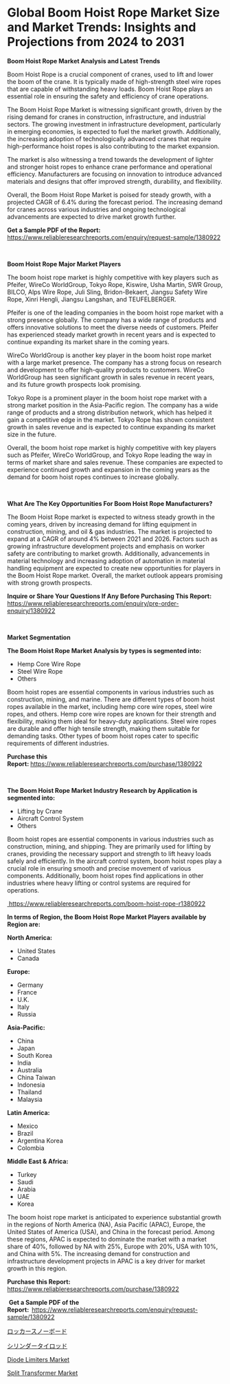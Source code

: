 <p><h1>Global Boom Hoist Rope Market Size and Market Trends: Insights and Projections from 2024 to 2031</h1></p><p><strong>Boom Hoist Rope Market Analysis and Latest Trends</strong></p>
<p><p>Boom Hoist Rope is a crucial component of cranes, used to lift and lower the boom of the crane. It is typically made of high-strength steel wire ropes that are capable of withstanding heavy loads. Boom Hoist Rope plays an essential role in ensuring the safety and efficiency of crane operations.</p><p>The Boom Hoist Rope Market is witnessing significant growth, driven by the rising demand for cranes in construction, infrastructure, and industrial sectors. The growing investment in infrastructure development, particularly in emerging economies, is expected to fuel the market growth. Additionally, the increasing adoption of technologically advanced cranes that require high-performance hoist ropes is also contributing to the market expansion.</p><p>The market is also witnessing a trend towards the development of lighter and stronger hoist ropes to enhance crane performance and operational efficiency. Manufacturers are focusing on innovation to introduce advanced materials and designs that offer improved strength, durability, and flexibility.</p><p>Overall, the Boom Hoist Rope Market is poised for steady growth, with a projected CAGR of 6.4% during the forecast period. The increasing demand for cranes across various industries and ongoing technological advancements are expected to drive market growth further.</p></p>
<p><strong>Get a Sample PDF of the Report:&nbsp;</strong> <a href="https://www.reliableresearchreports.com/enquiry/request-sample/1380922">https://www.reliableresearchreports.com/enquiry/request-sample/1380922</a></p>
<p>&nbsp;</p>
<p><strong>Boom Hoist Rope Major Market Players</strong></p>
<p><p>The boom hoist rope market is highly competitive with key players such as Pfeifer, WireCo WorldGroup, Tokyo Rope, Kiswire, Usha Martin, SWR Group, BILCO, Alps Wire Rope, Juli Sling, Bridon-Bekaert, Jiangsu Safety Wire Rope, Xinri Hengli, Jiangsu Langshan, and TEUFELBERGER.</p><p>Pfeifer is one of the leading companies in the boom hoist rope market with a strong presence globally. The company has a wide range of products and offers innovative solutions to meet the diverse needs of customers. Pfeifer has experienced steady market growth in recent years and is expected to continue expanding its market share in the coming years.</p><p>WireCo WorldGroup is another key player in the boom hoist rope market with a large market presence. The company has a strong focus on research and development to offer high-quality products to customers. WireCo WorldGroup has seen significant growth in sales revenue in recent years, and its future growth prospects look promising.</p><p>Tokyo Rope is a prominent player in the boom hoist rope market with a strong market position in the Asia-Pacific region. The company has a wide range of products and a strong distribution network, which has helped it gain a competitive edge in the market. Tokyo Rope has shown consistent growth in sales revenue and is expected to continue expanding its market size in the future.</p><p>Overall, the boom hoist rope market is highly competitive with key players such as Pfeifer, WireCo WorldGroup, and Tokyo Rope leading the way in terms of market share and sales revenue. These companies are expected to experience continued growth and expansion in the coming years as the demand for boom hoist ropes continues to increase globally.</p></p>
<p>&nbsp;</p>
<p><strong>What Are The Key Opportunities For Boom Hoist Rope Manufacturers?</strong></p>
<p><p>The Boom Hoist Rope market is expected to witness steady growth in the coming years, driven by increasing demand for lifting equipment in construction, mining, and oil & gas industries. The market is projected to expand at a CAGR of around 4% between 2021 and 2026. Factors such as growing infrastructure development projects and emphasis on worker safety are contributing to market growth. Additionally, advancements in material technology and increasing adoption of automation in material handling equipment are expected to create new opportunities for players in the Boom Hoist Rope market. Overall, the market outlook appears promising with strong growth prospects.</p></p>
<p><strong>Inquire or Share Your Questions If Any Before Purchasing This Report:</strong> <a href="https://www.reliableresearchreports.com/enquiry/pre-order-enquiry/1380922">https://www.reliableresearchreports.com/enquiry/pre-order-enquiry/1380922</a></p>
<p>&nbsp;</p>
<p><strong>Market Segmentation</strong></p>
<p><strong>The Boom Hoist Rope Market Analysis by types is segmented into:</strong></p>
<p><ul><li>Hemp Core Wire Rope</li><li>Steel Wire Rope</li><li>Others</li></ul></p>
<p><p>Boom hoist ropes are essential components in various industries such as construction, mining, and marine. There are different types of boom hoist ropes available in the market, including hemp core wire ropes, steel wire ropes, and others. Hemp core wire ropes are known for their strength and flexibility, making them ideal for heavy-duty applications. Steel wire ropes are durable and offer high tensile strength, making them suitable for demanding tasks. Other types of boom hoist ropes cater to specific requirements of different industries.</p></p>
<p><strong>Purchase this Report:&nbsp;</strong><a href="https://www.reliableresearchreports.com/purchase/1380922">https://www.reliableresearchreports.com/purchase/1380922</a></p>
<p>&nbsp;</p>
<p><strong>The Boom Hoist Rope Market Industry Research by Application is segmented into:</strong></p>
<p><ul><li>Lifting by Crane</li><li>Aircraft Control System</li><li>Others</li></ul></p>
<p><p>Boom hoist ropes are essential components in various industries such as construction, mining, and shipping. They are primarily used for lifting by cranes, providing the necessary support and strength to lift heavy loads safely and efficiently. In the aircraft control system, boom hoist ropes play a crucial role in ensuring smooth and precise movement of various components. Additionally, boom hoist ropes find applications in other industries where heavy lifting or control systems are required for operations.</p></p>
<p><a href="https://www.reliableresearchreports.com/boom-hoist-rope-r1380922">&nbsp;https://www.reliableresearchreports.com/boom-hoist-rope-r1380922</a></p>
<p><strong>In terms of Region, the Boom Hoist Rope Market Players available by Region are:</strong></p>
<p>
    <p> <strong> North America: </strong>
        <ul>
            <li>United States</li>
            <li>Canada</li>
        </ul>
        </p> 
    <p> <strong> Europe: </strong>
        <ul>
            <li>Germany</li>
            <li>France</li>
            <li>U.K.</li>
            <li>Italy</li>
            <li>Russia</li>
        </ul>
        </p> 
    <p> <strong> Asia-Pacific: </strong>
        <ul>
            <li>China</li>
            <li>Japan</li>
            <li>South Korea</li>
            <li>India</li>
            <li>Australia</li>
            <li>China Taiwan</li>
            <li>Indonesia</li>
            <li>Thailand</li>
            <li>Malaysia</li>
        </ul>
        </p> 
    <p> <strong> Latin America: </strong>
        <ul>
            <li>Mexico</li>
            <li>Brazil</li>
            <li>Argentina Korea</li>
            <li>Colombia</li>
        </ul>
        </p> 
    <p> <strong> Middle East & Africa: </strong>
        <ul>
            <li>Turkey</li>
            <li>Saudi</li>
            <li>Arabia</li>
            <li>UAE</li>
            <li>Korea</li>
        </ul>
    </p>
    </p>
<p><p>The boom hoist rope market is anticipated to experience substantial growth in the regions of North America (NA), Asia Pacific (APAC), Europe, the United States of America (USA), and China in the forecast period. Among these regions, APAC is expected to dominate the market with a market share of 40%, followed by NA with 25%, Europe with 20%, USA with 10%, and China with 5%. The increasing demand for construction and infrastructure development projects in APAC is a key driver for market growth in this region.</p></p>
<p><strong>Purchase this Report: </strong><a href="https://www.reliableresearchreports.com/purchase/1380922">https://www.reliableresearchreports.com/purchase/1380922</a></p>
<p>&nbsp;<strong>Get a Sample PDF of the Report:&nbsp;&nbsp;</strong><a href="https://www.reliableresearchreports.com/enquiry/request-sample/1380922">https://www.reliableresearchreports.com/enquiry/request-sample/1380922</a></p>
<p><strong></strong></p>
<p><p><a href="https://medium.com/@bonniehoppe1/%E3%83%AD%E3%83%83%E3%82%AB%E3%83%BC%E3%82%B9%E3%83%8E%E3%83%BC%E3%83%9C%E3%83%BC%E3%83%89%E5%B8%82%E5%A0%B4%E8%A6%8F%E6%A8%A1-%E5%B8%82%E5%A0%B4%E5%B1%95%E6%9C%9B%E3%81%A8%E5%B8%82%E5%A0%B4%E4%BA%88%E6%B8%AC-2024%E5%B9%B4-2031%E5%B9%B4-d30a39345bd1">ロッカースノーボード</a></p><p><a href="https://medium.com/@charityrice70/%E3%82%B7%E3%83%AA%E3%83%B3%E3%83%80%E3%83%BC%E3%83%86%E3%82%A3%E3%83%BC%E3%83%AD%E3%83%83%E3%83%89%E5%B8%82%E5%A0%B4-2031%E5%B9%B4%E3%81%BE%E3%81%A7%E3%81%AE%E6%88%90%E5%8A%9F%E3%81%97%E3%81%9F%E3%83%93%E3%82%B8%E3%83%8D%E3%82%B9%E6%88%A6%E7%95%A5%E3%81%AE%E9%8D%B5-44e0251fde7f">シリンダータイロッド</a></p><p><a href="https://www.linkedin.com/pulse/diode-limiters-market-trends-forecast-competitive-analysis-ebhte?trackingId=t9ChFJEEdnOcwdSTGfQTLg%3D%3D">Diode Limiters Market</a></p><p><a href="https://www.linkedin.com/pulse/split-transformer-market-research-report-its-history-ipfxe?trackingId=IMkYrj23YmTHBZjpAMnrtg%3D%3D">Split Transformer Market</a></p></p>